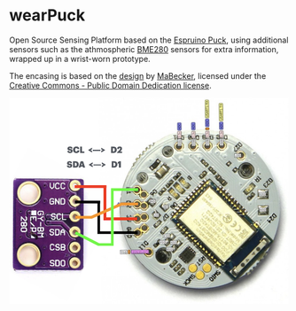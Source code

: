 # wearPuck
Open Source Sensing Platform based on the [Espruino Puck](https://www.espruino.com/Puck.js#pinout), using additional sensors such as the athmospheric [BME280](https://www.bosch-sensortec.com/products/environmental-sensors/humidity-sensors-bme280/) sensors for extra information, wrapped up in a wrist-worn prototype. 

The encasing is based on the [design](https://www.thingiverse.com/thing:2095572) by [MaBecker](https://www.thingiverse.com/mabecker/designs), licensed under the [Creative Commons - Public Domain Dedication license](https://creativecommons.org/publicdomain/zero/1.0/).

![connection](https://github.com/kristofvl/wearPuck/blob/main/puckBME.png?raw=true)

